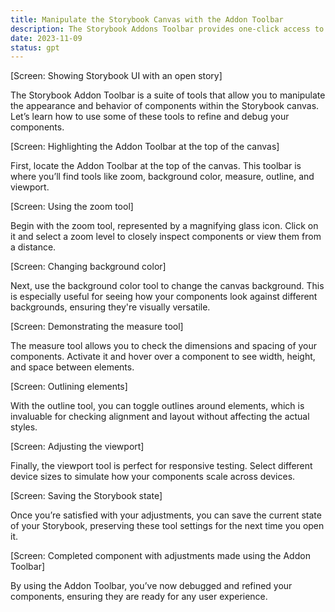 ```yaml
---
title: Manipulate the Storybook Canvas with the Addon Toolbar
description: The Storybook Addons Toolbar provides one-click access to essential visual debugging tools. Discover how zoom, background color, measure, outline, and viewport help you debug and refine components.
date: 2023-11-09
status: gpt
---
```


[Screen: Showing Storybook UI with an open story]

The Storybook Addon Toolbar is a suite of tools that allow you to manipulate the appearance and behavior of components within the Storybook canvas. Let’s learn how to use some of these tools to refine and debug your components.

[Screen: Highlighting the Addon Toolbar at the top of the canvas]

First, locate the Addon Toolbar at the top of the canvas. This toolbar is where you’ll find tools like zoom, background color, measure, outline, and viewport.

[Screen: Using the zoom tool]

Begin with the zoom tool, represented by a magnifying glass icon. Click on it and select a zoom level to closely inspect components or view them from a distance.

[Screen: Changing background color]

Next, use the background color tool to change the canvas background. This is especially useful for seeing how your components look against different backgrounds, ensuring they're visually versatile.

[Screen: Demonstrating the measure tool]

The measure tool allows you to check the dimensions and spacing of your components. Activate it and hover over a component to see width, height, and space between elements.

[Screen: Outlining elements]

With the outline tool, you can toggle outlines around elements, which is invaluable for checking alignment and layout without affecting the actual styles.

[Screen: Adjusting the viewport]

Finally, the viewport tool is perfect for responsive testing. Select different device sizes to simulate how your components scale across devices.

[Screen: Saving the Storybook state]

Once you’re satisfied with your adjustments, you can save the current state of your Storybook, preserving these tool settings for the next time you open it.

[Screen: Completed component with adjustments made using the Addon Toolbar]

By using the Addon Toolbar, you’ve now debugged and refined your components, ensuring they are ready for any user experience.
